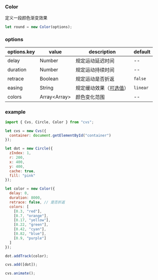 ### Color

定义一段颜色渐变效果

```js
let round = new Color(options);
```

### options

| options.key | value         | description                                       | default  |
| ----------- | ------------- | ------------------------------------------------- | -------- |
| delay       | Number        | 规定运动延迟时间                                  | --       |
| duration    | Number        | 规定运动持续时间                                  | --       |
| retrace     | Boolean       | 规定运动是否折返                                  | `false`  |
| easing      | String        | 规定缓动效果（[可选值](/docs/track.html#easing)） | `linear` |
| colors      | Array\<Array> | 颜色变化范围                                      | --       |

### example

```js
import { Cvs, Circle, Color } from "cvs";

let cvs = new Cvs({
  container: document.getElementById("container")
});

let dot = new Circle({
  zIndex: 1,
  r: 200,
  x: 400,
  y: 400,
  cache: true,
  fill: "pink"
});

let color = new Color({
  delay: 0,
  duration: 8000,
  retrace: false, // 是否折返
  colors: [
    [0.3, "red"],
    [0.7, "orange"],
    [0.17, "yellow"],
    [0.22, "green"],
    [0.42, "cyan"],
    [0.82, "blue"],
    [0.9, "purple"]
  ]
});

dot.addTrack(color);

cvs.add([dot]);

cvs.animate();
```
